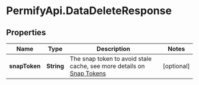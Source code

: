 # PermifyApi.DataDeleteResponse

## Properties

Name | Type | Description | Notes
------------ | ------------- | ------------- | -------------
**snapToken** | **String** | The snap token to avoid stale cache, see more details on [Snap Tokens](../../operations/snap-tokens) | [optional] 


